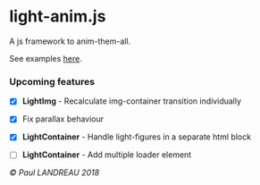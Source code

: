 # light-anim.js
A js framework to anim-them-all.

See examples [here](https://aznoqmous.github.io/light-anim/index.html).

### Upcoming features
- [x] **LightImg** - Recalculate img-container transition individually
- [x] Fix parallax behaviour
- [x] **LightContainer** - Handle light-figures in a separate html block
- [ ] **LightContainer** - Add multiple loader element



_&copy; Paul LANDREAU 2018_
